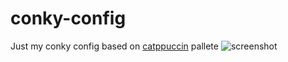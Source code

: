 # conky-config
Just my conky config based on [catppuccin](https://github.com/catppuccin/catppuccin) pallete
![screenshot](https://github.com/Svinoshpatel/conky-config/conky.png)

